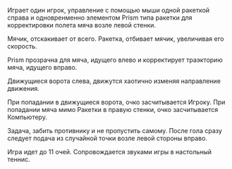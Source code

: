 Играет один игрок, управление с помощью мыши одной ракеткой справа
и одновренменно элементом Prism типа ракетки для корректировки полета
мяча возле левой стенки.

Мячик, отскакивает от всего.
Ракетка, отбивает мячик, увеличивая его скорость.

Prism прозрачна для мяча, идущего влево и корректирует траэкторию мяча,
идущего вправо.

Движущиеся ворота слева, движутся хаотично изменяя направление движения.

При попадании в движущиеся ворота, очко засчитывается Игроку.
При попадании мяча мимо Ракетки в правую стенки, очко засчитывается Компьютеру.

Задача, забить противнику и не пропустить самому.
После гола сразу следует подача из случайной точки возле левой стороны вправо.

Игра идет до 11 очей. Сопровождается звуками игры в настольный теннис.
